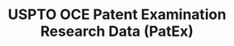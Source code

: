 ---
layout: default
bigquery: https://console.cloud.google.com/bigquery?p=patents-public-data&d=uspto_oce_pair&page=dataset
citation: 'Graham, S. Marco, A., and Miller, A. (2015). “The USPTO Patent Examination
  Research Dataset: A Window on the Process of Patent Examination.”'
contributors: Graham, S. Marco, A., Miller, A.
cost: None
description: The latest version of PatEx (referred to below as the 2020 release) contains
  detailed information on nearly 11.9 million publicly-viewable provisional and non-provisional
  patent applications to the USPTO and over 4.6 million Patent Cooperation Treaty
  (PCT) applications. It is based on data that OCE downloaded from the Patent Examination
  Data System (PEDS) in April, 2021. The PEDS data are sourced from Public PAIR. The
  first time that OCE used PEDS as the basis of PatEx was for the 2019 release. We
  took the PEDS data and organized it into the familiar PatEx data files, which are
  based on the organization of the Public PAIR portal. The data files include information
  on each application’s characteristics, prosecution history, continuation history,
  claims of foreign priority, patent term adjustment history, publication history,
  and correspondence address information.
documentation: 'For the 2019 and later releases, new technical documentation is available
  https://www.uspto.gov/sites/default/files/documents/PatEx-2019-Technical-Doc.pdf


  A document describing the 2014-2017 data sets is available and can be cited as:
  Graham, Stuart J.H. and Marco, Alan C. and Miller, Richard, The USPTO Patent Examination
  Research Dataset: A Window on the Process of Patent Examination (November 30, 2015).
  Available at SSRN: https://ssrn.com/abstract=2702637.'
last_edit: Mon, 04 Apr 2022 19:06:22 GMT
location: https://www.uspto.gov/ip-policy/economic-research/research-datasets/patent-examination-research-dataset-public-pair
maintained_by: EconomicsData@uspto.gov
related_publications: https://ssrn.com/abstract=29956744, https://ssrn.com/abstract=2702637
schema_fields: '[''patent_number'', ''file_location_date'', ''correspondence_postal_code'',
  ''inventor_name_last'', ''inventor_name_middle'', ''earliest_pgpub_number'', ''foreign_parent_date'',
  ''inventor_rank'', ''inventor_country_name'', ''parent_country_code'', ''child_filing_date'',
  ''correspondence_street_line_2'', ''examiner_art_unit'', ''correspondence_name_line_2'',
  ''uspc_subclass'', ''examiner_name_first'', ''application_number'', ''appl_status_date'',
  ''aia_first_to_file'', ''filing_date'', ''confirm_number'', ''parent_filing_date'',
  ''event_description'', ''invention_title'', ''parent_country'', ''correspondence_country_code'',
  ''earliest_pgpub_date'', ''correspondence_street_line_1'', ''sequence_number'',
  ''foreign_parent_id'', ''inventor_address_type'', ''correspondence_name_line_1'',
  ''wipo_pub_date'', ''inventor_country_code'', ''small_entity_indicator'', ''examiner_id'',
  ''correspondence_region_name'', ''recorded_date'', ''examiner_name_last'', ''child_application_number'',
  ''event_code'', ''inventor_region_code'', ''continuation_type'', ''correspondence_region_code'',
  ''examiner_name_middle'', ''uspc_class'', ''status_description'', ''inventor_name_first'',
  ''file_location'', ''appl_status_code'', ''disposal_type'', ''status_code'', ''wipo_pub_number'',
  ''patent_issue_date'', ''correspondence_country_name'', ''parent_application_number'',
  ''correspondence_city'', ''application_number_pair'', ''atty_docket_number'', ''abandon_date'',
  ''invention_subject_matter'', ''customer_number'', ''application_type'']'
shortname: patex
tags:
- patents
- legal
- history
terms_of_use: 'USPTO’s online databases are not designed or intended to be a source
  for bulk downloads of USPTO data when accessed through the website’s interfaces.
  Individuals, companies, IP addresses, or blocks of IP addresses who, in effect,
  deny or decrease service by generating unusually high numbers of database accesses
  (searches, pages, or hits), whether generated manually or in an automated fashion,
  may be denied access to USPTO servers without notice.


  Bulk data products may be separately obtained from the USPTO, either for free or
  at the cost of dissemination. For details, see information on Electronic Bulk Data
  Products: https://www.uspto.gov/learning-and-resources/electronic-bulk-data-products'
title: USPTO OCE Patent Examination Research Data (PatEx)
uuid: 4342caa7-23af-420c-b2f6-6088f133df6a
---